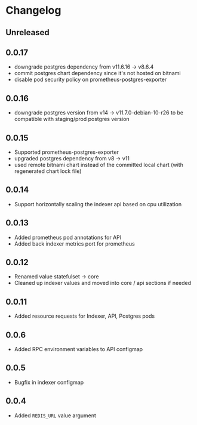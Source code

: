 # Changelog

## Unreleased

## 0.0.17

- downgrade postgres dependency from v11.6.16 -> v8.6.4
- commit postgres chart dependency since it's not hosted on bitnami
- disable pod security policy on prometheus-postgres-exporter

## 0.0.16

- downgrade postgres version from v14 -> v11.7.0-debian-10-r26 to be compatible with staging/prod postgres version

## 0.0.15

- Supported prometheus-postgres-exporter
- upgraded postgres dependency from v8 -> v11
- used remote bitnami chart instead of the committed local chart (with regenerated chart lock file)

## 0.0.14

- Support horizontally scaling the indexer api based on cpu utilization

## 0.0.13

- Added prometheus pod annotations for API
- Added back indexer metrics port for prometheus

## 0.0.12

- Renamed value statefulset -> core
- Cleaned up indexer values and moved into core / api sections if needed

## 0.0.11

- Added resource requests for Indexer, API, Postgres pods

## 0.0.6

- Added RPC environment variables to API configmap

## 0.0.5

- Bugfix in indexer configmap

## 0.0.4

- Added `REDIS_URL` value argument
